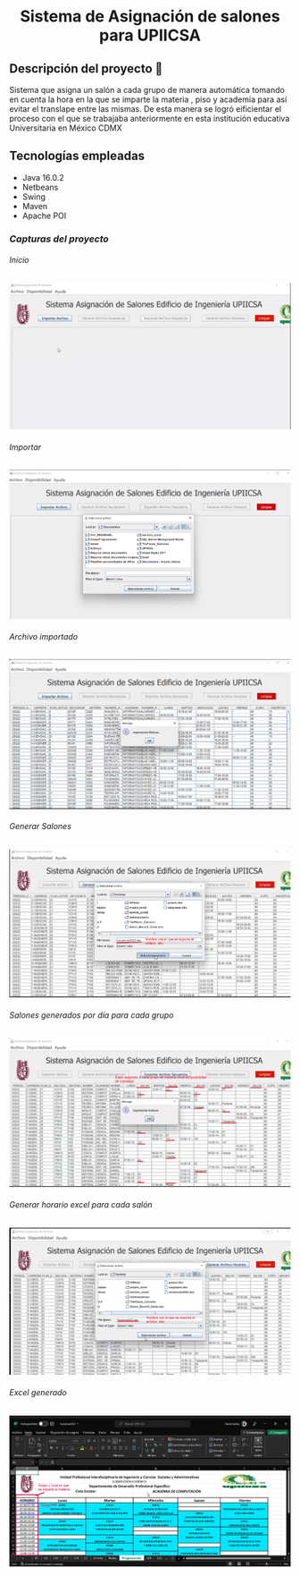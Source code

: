 <h1 align="center"> Sistema de Asignación de salones para UPIICSA </h1>


## Descripción del proyecto 📝 
Sistema que asigna un salón a cada grupo de manera automática
tomando en cuenta la hora en la que se imparte la materia , piso y academia
para así evitar el translape entre las mismas. De esta manera se logró eificientar el proceso
con el que se trabajaba anteriormente en esta institución educativa Universitaria en México CDMX
## Tecnologías empleadas
* Java 16.0.2
* Netbeans
* Swing
* Maven
* Apache POI

### ***Capturas del proyecto***
###### Inicio 
<img src="./inicio.png">

###### Importar 
<img src="./btn_importar.png">

###### Archivo importado 
<img src="./importado.png">

###### Generar Salones 
<img src="./generador_salones.png">

###### Salones generados por día para cada grupo 
<img src="./archivoSalones_generado.png">

###### Generar horario excel para cada salón  
<img src="./btn_generarHorarios.png">

###### Excel generado 
<img src="./horario_generado.png">
